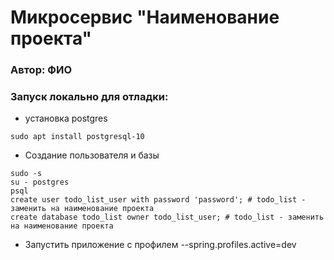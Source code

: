# Микросервис "Наименование проекта"
 
### Автор: ФИО
 
### Запуск локально для отладки:
 
* установка postgres
 
```
sudo apt install postgresql-10
```
 
* Создание пользователя и базы
 
```
sudo -s
su - postgres
psql
create user todo_list_user with password 'password'; # todo_list - заменить на наименование проекта
create database todo_list owner todo_list_user; # todo_list - заменить на наименование проекта
```
 
* Запустить приложение с профилем --spring.profiles.active=dev
